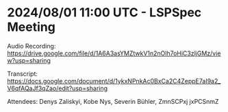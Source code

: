 # 2024/08/01 11:00 UTC - LSPSpec Meeting

Audio Recording: https://drive.google.com/file/d/1A6A3asYMZtwkV1n2nOlh7oHiC3zljGMz/view?usp=sharing

Transcript: https://docs.google.com/document/d/1ykxNPnkAc0BxCa2C4ZeppE7aI9a2_V6qfAQaJf3qZao/edit?usp=sharing

Attendees: Denys Zaliskyi, Kobe Nys, Severin Bühler, ZmnSCPxj jxPCSnmZ
